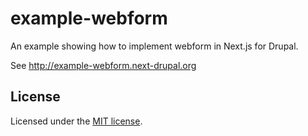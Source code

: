 # example-webform

An example showing how to implement webform in Next.js for Drupal.

See http://example-webform.next-drupal.org

## License

Licensed under the [MIT license](https://github.com/chapter-three/next-drupal/blob/master/LICENSE).

